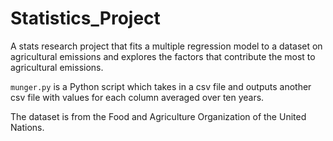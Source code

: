 # Statistics_Project
A stats research project that fits a multiple regression model to a dataset on agricultural emissions and explores the factors that contribute the most to agricultural emissions.  

`munger.py` is a Python script which takes in a csv file and outputs another csv file with values for each column averaged over ten years.  

The dataset is from the Food and Agriculture Organization of the United Nations.  
